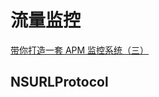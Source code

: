 # 流量监控

[带你打造一套 APM 监控系统（三）](http://www.gsnice.com/2020/07/%E5%B8%A6%E4%BD%A0%E6%89%93%E9%80%A0%E4%B8%80%E5%A5%97-APM-%E7%9B%91%E6%8E%A7%E7%B3%BB%E7%BB%9F-%E4%B8%89/)

## NSURLProtocol